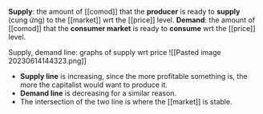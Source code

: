 **Supply**: the amount of [[comod]] that the **producer** is ready to **supply** (cung ứng) to the [[market]] wrt the [[price]] level.
**Demand**: the amount of [[comod]] that the **consumer market** is ready to **consume** wrt the [[price]] level.

Supply, demand line: graphs of supply wrt price
![[Pasted image 20230614144323.png]]

- **Supply line** is increasing, since the more profitable something is, the more the capitalist would want to produce it.
- **Demand line** is decreasing for a similar reason.
- The intersection of the two line is where the [[market]] is stable.